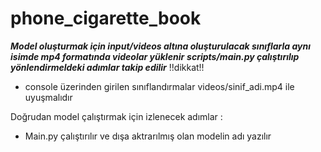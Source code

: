 # phone_cigarette_book
***Model oluşturmak için input/videos altına oluşturulacak sınıflarla aynı isimde mp4 formatında videolar yüklenir***
***scripts/main.py çalıştırılıp yönlendirmeldeki adımlar takip edilir***
!!dikkat!!
- console üzerinden girilen sınıflandırmalar videos/sinif_adi.mp4 ile uyuşmalıdır


Doğrudan model çalıştırmak için izlenecek adımlar :
- Main.py çalıştırılır ve dışa aktrarılmış olan modelin adı yazılır
